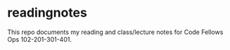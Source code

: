 # readingnotes
This repo documents my reading and class/lecture notes for Code Fellows Ops 102-201-301-401.
